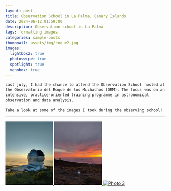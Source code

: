 ```yaml
---
layout: post
title: Observation School in La Palma, Canary Islands
date: 2024-06-12 01:59:00
description: Observation school in La Palma
tags: formatting images
categories: sample-posts
thumbnail: assets/img/roque2.jpg
images:
  lightbox2: true
  photoswipe: true
  spotlight: true
  venobox: true
---
```


````
Last july, I had the chance to attend the Observation School hosted at the Observatorio del Roque de los Muchachos (ORM). The focus was on an intensive, practice-oriented training programme in astronomical observation and data analysis.

Take a look at some of the images I took during the observing school!
````
---

<div class="spotlight-group">
    <a class="spotlight" href="/assets/img/roque2.jpg">
        <img src="/assets/img/roque2.jpg" alt="Photo 1" style="width: 150px; height: auto;"/>
    </a>
    <a class="spotlight" href="/assets/img/roque1.jpg">
        <img src="/assets/img/roque1.jpg" alt="Photo 2" style="width: 150px; height: auto;"/>
    </a>
    <a class="spotlight" href="/assets/img/roque3.jpg">
        <img src="/assets/img/roque3.jpg" alt="Photo 3" style="width: 150px; height: auto;"/>
    </a>
</div>